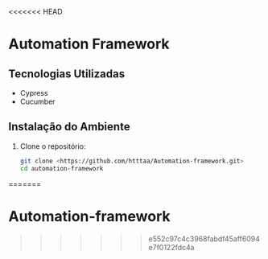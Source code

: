 <<<<<<< HEAD
# Automation Framework

## Tecnologias Utilizadas
- Cypress
- Cucumber

## Instalação do Ambiente
1. Clone o repositório:
   ```sh
   git clone <https://github.com/htttaa/Automation-framework.git>
   cd automation-framework
=======
# Automation-framework
>>>>>>> e552c97c4c3968fabdf45aff6094e7f0122fdc4a
